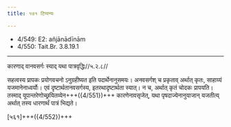 ```yaml
---
title: १७१ टिप्पन्यः

---
```

- 4/549: E2: añjānādīnām
- 4/550: Tait.Br. 3.8.19.1

____________________________________________


कारणाद् वानवसर्गः स्याद् यथा पात्रवृद्धिः//५.२.८//

सहत्वस्य प्रापकः प्रयोगवचनो ऽनुग्रहीष्यत इति पदार्थेनानुसमयः। अनवसर्गश् च प्रकृताव् अर्थात् कृतः, साहाय्यं यजमानेनाध्वर्योः। एवं दृष्टार्थतानवसर्गस्य, इतरथादृष्टार्थता स्यात्। न च, अर्थात् कृतं चोदकः प्रापयति। तस्माद् यूपान्तरेणोच्छ्रयितव्येन+++({4/551})+++ कारणेनावसृजेत्, यथा पृषदाज्येनानुयाजान् यजतीत्य् अर्थात् तस्य धारणार्थं पात्रं भिद्यते।

[५६१]+++({4/552})+++
